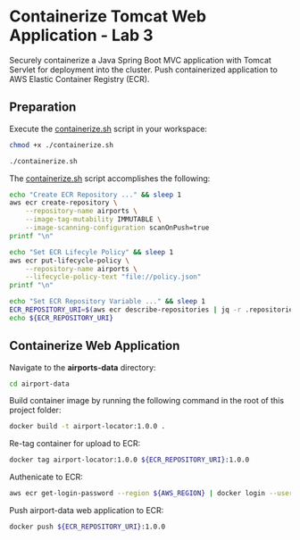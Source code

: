# Containerize Tomcat Web Application - Lab 3

Securely containerize a Java Spring Boot MVC application with Tomcat Servlet for deployment into the cluster. Push containerized application to AWS Elastic Container Registry (ECR).

## Preparation

Execute the [containerize.sh](./containerize.sh) script in your workspace:

```bash
chmod +x ./containerize.sh
```

```bash
./containerize.sh
```

The [containerize.sh](./containerize.sh) script accomplishes the following:

```bash
echo "Create ECR Repository ..." && sleep 1
aws ecr create-repository \
    --repository-name airports \
    --image-tag-mutability IMMUTABLE \
    --image-scanning-configuration scanOnPush=true
printf "\n"

echo "Set ECR Lifecyle Policy" && sleep 1
aws ecr put-lifecycle-policy \
    --repository-name airports \
    --lifecycle-policy-text "file://policy.json"
printf "\n"

echo "Set ECR Repository Variable ..." && sleep 1
ECR_REPOSITORY_URI=$(aws ecr describe-repositories | jq -r .repositories[].repositoryUri | grep airports)
echo ${ECR_REPOSITORY_URI}
```

## Containerize Web Application

Navigate to the **airports-data** directory:

```bash
cd airport-data
```

Build container image by running the following command in the root of this project folder:

```bash
docker build -t airport-locator:1.0.0 .
```

Re-tag container for upload to ECR:

```bash
docker tag airport-locator:1.0.0 ${ECR_REPOSITORY_URI}:1.0.0
```

Authenicate to ECR:

```bash
aws ecr get-login-password --region ${AWS_REGION} | docker login --username AWS --password-stdin ${ACCOUNT_ID}.dkr.ecr.${AWS_REGION}.amazonaws.com
```

Push airport-data web application to ECR:

```bash
docker push ${ECR_REPOSITORY_URI}:1.0.0
```
